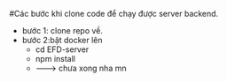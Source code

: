 #Các bước khi clone code để chạy được server backend.

- bước 1: clone repo về.
- bước 2:bật docker lên
  - cd EFD-server
  - npm install
  - ---> chưa xong nha mn
